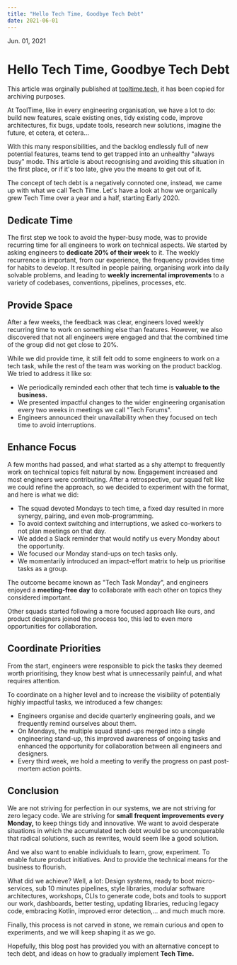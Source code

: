 ```yaml
---
title: "Hello Tech Time, Goodbye Tech Debt"
date: 2021-06-01
---
```


Jun. 01, 2021

# Hello Tech Time, Goodbye Tech Debt

<p class="info">
  This article was orginally published at <a href="https://tooltime.tech/goodbye-tech-debt-hello-tech-time/">tooltime.tech</a>, it has been copied for archiving purposes.
</p>

At ToolTime, like in every engineering organisation, we have a lot to do: build new features, scale existing ones, tidy existing code, improve architectures, fix bugs, update tools, research new solutions, imagine the future, et cetera, et cetera…

With this many responsibilities, and the backlog endlessly full of new potential features, teams tend to get trapped into an unhealthy "always busy" mode. This article is about recognising and avoiding this situation in the first place, or if it's too late, give you the means to get out of it.

The concept of tech debt is a negatively connoted one, instead, we came up with what we call Tech Time. Let's have a look at how we organically grew Tech Time over a year and a half, starting Early 2020.

## Dedicate Time

The first step we took to avoid the hyper-busy mode, was to provide recurring time for all engineers to work on technical aspects.
We started by asking engineers to **dedicate 20% of their week** to it.
The weekly recurrence is important, from our experience, the frequency provides time for habits to develop.
It resulted in people pairing, organising work into daily solvable problems, and leading to **weekly incremental improvements** to a variety of codebases, conventions, pipelines, processes, etc.

## Provide Space

After a few weeks, the feedback was clear, engineers loved weekly recurring time to work on something else than features. However, we also discovered that not all engineers were engaged and that the combined time of the group did not get close to 20%.

While we did provide time, it still felt odd to some engineers to work on a tech task, while the rest of the team was working on the product backlog.
We tried to address it like so:

- We periodically reminded each other that tech time is **valuable to the business.**
- We presented impactful changes to the wider engineering organisation every two weeks in meetings we call "Tech Forums".
- Engineers announced their unavailability when they focused on tech time to avoid interruptions.

## Enhance Focus

A few months had passed, and what started as a shy attempt to frequently work on technical topics felt natural by now. Engagement increased and most engineers were contributing.
After a retrospective, our squad felt like we could refine the approach, so we decided to experiment with the format, and here is what we did:

- The squad devoted Mondays to tech time, a fixed day resulted in more synergy, pairing, and even mob-programming.
- To avoid context switching and interruptions, we asked co-workers to not plan meetings on that day.
- We added a Slack reminder that would notify us every Monday about the opportunity.
- We focused our Monday stand-ups on tech tasks only.
- We momentarily introduced an impact-effort matrix to help us prioritise tasks as a group.

The outcome became known as "Tech Task Monday", and engineers enjoyed a **meeting-free day** to collaborate with each other on topics they considered important.

Other squads started following a more focused approach like ours, and product designers joined the process too, this led to even more opportunities for collaboration.

## Coordinate Priorities

From the start, engineers were responsible to pick the tasks they deemed worth prioritising, they know best what is unnecessarily painful, and what requires attention.

To coordinate on a higher level and to increase the visibility of potentially highly impactful tasks, we introduced a few changes:

- Engineers organise and decide quarterly engineering goals, and we frequently remind ourselves about them.
- On Mondays, the multiple squad stand-ups merged into a single engineering stand-up, this improved awareness of ongoing tasks and enhanced the opportunity for collaboration between all engineers and designers.
- Every third week, we hold a meeting to verify the progress on past post-mortem action points.

## Conclusion

We are not striving for perfection in our systems, we are not striving for zero legacy code. We are striving for **small frequent improvements every Monday,** to keep things tidy and innovative. We want to avoid desperate situations in which the accumulated tech debt would be so unconquerable that radical solutions, such as rewrites, would seem like a good solution.

And we also want to enable individuals to learn, grow, experiment. To enable future product initiatives. And to provide the technical means for the business to flourish.

What did we achieve? Well, a lot: Design systems, ready to boot micro-services, sub 10 minutes pipelines, style libraries, modular software architectures, workshops, CLIs to generate code, bots and tools to support our work, dashboards, better testing, updating libraries, reducing legacy code, embracing Kotlin, improved error detection,… and much much more.

Finally, this process is not carved in stone, we remain curious and open to experiments, and we will keep shaping it as we go.

Hopefully, this blog post has provided you with an alternative concept to tech debt, and ideas on how to gradually implement **Tech Time.**
